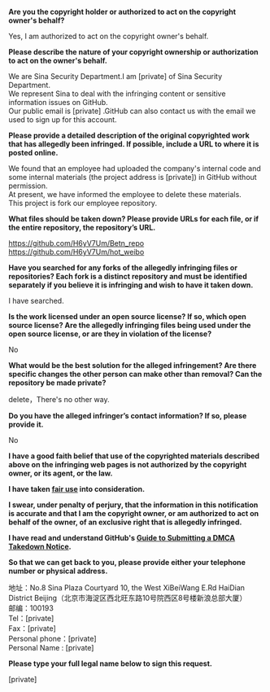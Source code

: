 **Are you the copyright holder or authorized to act on the copyright owner's behalf?**

Yes, I am authorized to act on the copyright owner's behalf.

**Please describe the nature of your copyright ownership or authorization to act on the owner's behalf.**

We are Sina Security Department.I am [private] of Sina Security Department.  
We represent Sina to deal with the infringing content or sensitive information issues on GitHub.  
Our public email is [private] .GitHub can also contact us with the email we used to sign up for this account.

**Please provide a detailed description of the original copyrighted work that has allegedly been infringed. If possible, include a URL to where it is posted online.**

We found that an employee had uploaded the company's internal code and some internal materials (the project address is [private]) in GitHub without permission.  
At present, we have informed the employee to delete these materials.  
This project is fork our employee repository.

**What files should be taken down? Please provide URLs for each file, or if the entire repository, the repository’s URL.**

https://github.com/H6yV7Um/Betn_repo  
https://github.com/H6yV7Um/hot_weibo

**Have you searched for any forks of the allegedly infringing files or repositories? Each fork is a distinct repository and must be identified separately if you believe it is infringing and wish to have it taken down.**

I have searched.

**Is the work licensed under an open source license? If so, which open source license? Are the allegedly infringing files being used under the open source license, or are they in violation of the license?**

No

**What would be the best solution for the alleged infringement? Are there specific changes the other person can make other than removal? Can the repository be made private?**

delete，There's no other way.

**Do you have the alleged infringer’s contact information? If so, please provide it.**

No

**I have a good faith belief that use of the copyrighted materials described above on the infringing web pages is not authorized by the copyright owner, or its agent, or the law.**

**I have taken <a href="https://www.lumendatabase.org/topics/22">fair use</a> into consideration.**

**I swear, under penalty of perjury, that the information in this notification is accurate and that I am the copyright owner, or am authorized to act on behalf of the owner, of an exclusive right that is allegedly infringed.**

**I have read and understand GitHub's <a href="https://docs.github.com/articles/guide-to-submitting-a-dmca-takedown-notice/">Guide to Submitting a DMCA Takedown Notice</a>.**

**So that we can get back to you, please provide either your telephone number or physical address.**

地址：No.8 Sina Plaza Courtyard 10, the West XiBeiWang E.Rd HaiDian District Beijing（北京市海淀区西北旺东路10号院西区8号楼新浪总部大厦）  
邮编：100193  
Tel：[private]  
Fax：[private]  
Personal phone：[private]  
Personal Name : [private]

**Please type your full legal name below to sign this request.**

[private]
